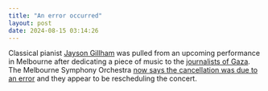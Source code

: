 ```yaml
---
title: "An error occurred"
layout: post
date: 2024-08-15 03:14:26
---
```

Classical pianist [Jayson Gillham](https://en.wikipedia.org/wiki/Jayson_Gillham) was pulled from an upcoming performance in Melbourne after dedicating a piece of music to the [journalists of Gaza](https://cpj.org/2024/08/journalist-casualties-in-the-israel-gaza-conflict/).  The Melbourne Symphony Orchestra [now says the cancellation was due to an error](https://www.abc.net.au/news/2024-08-15/mso-concert-backdown-jayson-gillham-gaza/104227894) and they appear to be rescheduling the concert.
